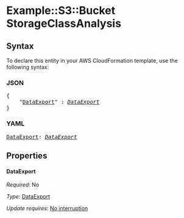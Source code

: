 # Example::S3::Bucket StorageClassAnalysis

## Syntax

To declare this entity in your AWS CloudFormation template, use the following syntax:

### JSON

<pre>
{
    "<a href="#dataexport" title="DataExport">DataExport</a>" : <i><a href="dataexport.md">DataExport</a></i>
}
</pre>

### YAML

<pre>
<a href="#dataexport" title="DataExport">DataExport</a>: <i><a href="dataexport.md">DataExport</a></i>
</pre>

## Properties

#### DataExport

_Required_: No

_Type_: <a href="dataexport.md">DataExport</a>

_Update requires_: [No interruption](https://docs.aws.amazon.com/AWSCloudFormation/latest/UserGuide/using-cfn-updating-stacks-update-behaviors.html#update-no-interrupt)
